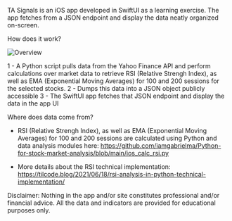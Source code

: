 TA Signals is an iOS app developed in SwiftUI as a learning exercise. The app fetches from a JSON endpoint and display the data neatly organized on-screen.

How does it work?

![Overview](https://tilcode.blog/wp-content/uploads/2021/07/overview.jpg)

1 - A Python script pulls data from the Yahoo Finance API and perform calculations over market data to retrieve RSI (Relative Strengh Index), as well as EMA (Exponential Moving Averages) for 100 and 200 sessions for the selected stocks.
2 - Dumps this data into a JSON object publicly accessible
3 - The SwiftUI app fetches that JSON endpoint and display the data in the app UI

Where does data come from?

- RSI (Relative Strengh Index), as well as EMA (Exponential Moving Averages) for 100 and 200 sessions are calculated using Python and data analysis modules here: https://github.com/iamgabrielma/Python-for-stock-market-analysis/blob/main/ios_calc_rsi.py

- More details about the RSI technical implementation: https://tilcode.blog/2021/06/18/rsi-analysis-in-python-technical-implementation/

Disclaimer: Nothing in the app and/or site constitutes professional and/or financial advice. All the data and indicators are provided for educational purposes only.

